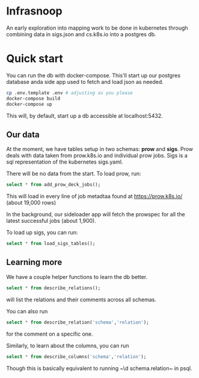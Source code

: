 # Infrasnoop

An early exploration into mapping work to be done in kubernetes through combining data in sigs.json and cs.k8s.io into a postgres db.
# Quick start

You can run the db with docker-compose. This'll start up our postgres database anda  side app used to fetch and load json as needed.

``` sh
cp .env.template .env # adjusting as you please
docker-compose build
docker-compose up
```

This will, by default, start up a db accessible at localhost:5432. 

## Our data

At the moment, we have tables setup in two schemas: **prow** and **sigs**. Prow deals with data taken from prow.k8s.io and individual prow jobs.  Sigs is a sql representation of the kubernetes sigs.yaml.

There will be no data from the start.   To load prow, run:

``` sql
select * from add_prow_deck_jobs();
```
This will load in every line of job metadtaa found at https://prow.k8s.io/
(about 19,000 rows)

In the background, our sideloader app will fetch the prowspec for all the latest
successful jobs (about 1,900).

To load up sigs, you can run:

``` sql
select * from load_sigs_tables();
```


## Learning more

We have a couple helper functions to learn the db better.  

``` sql
select * from describe_relations();
```

will list the relations and their comments across all schemas.

You can also run

``` sql
select * from describe_relation('schema','relation');
```

for the comment on a specific one.

Similarly, to learn about the columns, you can run

``` sql
select * from describe_columns('schema','relation');
```

Though this is basically equivalent to running ~\d schema.relation~ in psql.
